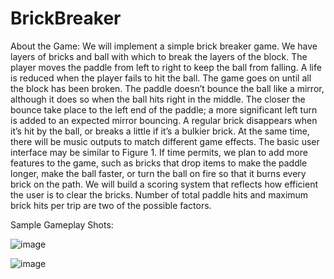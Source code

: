 # BrickBreaker

About the Game:
We will implement a simple brick breaker game. We have layers of bricks and ball with which to break the layers of the block. The player moves the paddle from left to right to keep the ball from falling. A life is reduced when the player fails to hit the ball. The game goes on until all the block has been broken.
The paddle doesn’t bounce the ball like a mirror, although it does so when the ball hits right in the middle. The closer the bounce take place to the left end of the paddle; a more significant left turn is added to an expected mirror bouncing.
A regular brick disappears when it’s hit by the ball, or breaks a little if it’s a bulkier brick. At the same time, there will be music outputs to match different game effects. The basic user interface may be similar to Figure 1. If time permits, we plan to add more features to the game, such as bricks that drop items to make the paddle longer, make the ball faster, or turn the ball on fire so that it burns every brick on the path.
 We will build a scoring system that reflects how efficient the user is to clear the bricks. Number of total paddle hits and maximum brick hits per trip are two of the possible factors.

 
Sample Gameplay Shots:

  ![image](https://github.com/LAXMAND2509/BrickBreaker/assets/114348119/a3c0fef9-e54e-49b2-b23e-1160ffd3e210)
 
  ![image](https://github.com/LAXMAND2509/BrickBreaker/assets/114348119/f53ce209-6d24-4291-8308-3c27f53d37c5)

